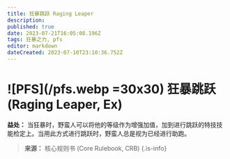 ```yaml
---
title: 狂暴跳跃 Raging Leaper
description: 
published: true
date: 2023-07-21T16:05:08.196Z
tags: 狂暴之力, pfs
editor: markdown
dateCreated: 2023-07-10T23:10:36.752Z
---
```


# ![PFS](/pfs.webp =30x30) 狂暴跳跃 (Raging Leaper, Ex)

**益处：** 当狂暴时，野蛮人可以将他的等级作为增强加值，加到进行跳跃的特技技能检定上。当用此方式进行跳跃时，野蛮人总是视为已经进行助跑。

> **来源：** 核心规则书 (Core Rulebook, CRB)
{.is-info}
